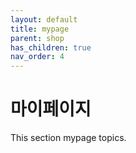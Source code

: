 ```yaml
---
layout: default
title: mypage
parent: shop
has_children: true
nav_order: 4
---
```


# 마이페이지 

This section mypage topics.
